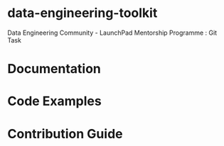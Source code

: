 # data-engineering-toolkit

Data Engineering Community - LaunchPad Mentorship Programme : Git Task

# Documentation

# Code Examples

# Contribution Guide
